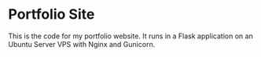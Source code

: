 # Portfolio Site

This is the code for my portfolio website. It runs in a Flask application on an Ubuntu Server VPS with Nginx and Gunicorn.


